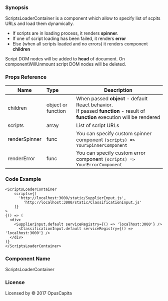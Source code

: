 ### Synopsis

ScriptsLoaderContainer is a component which allow to specify list of scpits URLs and load them dynamically.

* If scripts are in loading process, it renders **spinner**.
* If one of script loading has been failed, it renders **error**
* Else (when all scripts loaded and no errors) it renders component **children**

Script DOM nodes will be added to **head** of document.
On componentWillUnmount script DOM nodes will be deleted.

### Props Reference

| Name                          | Type                  | Description                                                |
| ------------------------------|:----------------------| -----------------------------------------------------------|
| children | object or function | When passed **object** - default React behavior. <br/>If passed **function** - result of **function** execution will be rendered |
| scripts | array | List of script URLs |
| renderSpinner | func | You can specify custom spinner component `(scripts) => YourSpinnerComponent` |
| renderError | func | You can specify custom error component `(scripts) => YourErrorComponent` |

### Code Example

```
<ScriptsLoaderContainer 
	scripts={[
	  'http://localhost:3000/static/SupplierInput.js',
		'http://localhost:3000/static/ClassificationInput.js'
	]}
>
{() => (
  <div>
    <SupplierInput.default serviceRegistry={() => 'localhost:3000'} />
	  <ClassificationInput.default serviceRegistry={() => 'localhost:3000'} />
  </div>
)}
</ScriptsLoaderContainer>
```

### Component Name

ScriptsLoaderContainer

### License

Licensed by © 2017 OpusCapita

